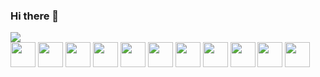 ### Hi there 👋

<img src="https://github-readme-stats.vercel.app/api/top-langs/?username=matheus1629&layout=compact&size_weight=1&count_weight=0&theme=shadow_blue"/>

<div style="display:inline_block">  
  <img align"center" width=40 src="https://cdn.jsdelivr.net/gh/devicons/devicon/icons/java/java-original.svg" />
  <img align"center" width=40 src="https://cdn.jsdelivr.net/gh/devicons/devicon/icons/spring/spring-original.svg" />
  <img align"center" width=40 src="https://cdn.jsdelivr.net/gh/devicons/devicon/icons/nodejs/nodejs-original.svg" />
  <img align"center" width=40 src="https://cdn.jsdelivr.net/gh/devicons/devicon/icons/sequelize/sequelize-original.svg" />
  <img align"center" width=40 src="https://cdn.jsdelivr.net/gh/devicons/devicon/icons/mongodb/mongodb-original.svg" />
  <img align"center" width=40 src="https://cdn.jsdelivr.net/gh/devicons/devicon/icons/mysql/mysql-original.svg"/>
  <img align"center" width=40 src="https://cdn.jsdelivr.net/gh/devicons/devicon/icons/javascript/javascript-original.svg" />
  <img align"center" width=40 src="https://cdn.jsdelivr.net/gh/devicons/devicon/icons/html5/html5-original.svg" />
  <img align"center" width=40 src="https://cdn.jsdelivr.net/gh/devicons/devicon/icons/css3/css3-original.svg" />
  <img align"center" width=40 src="https://cdn.jsdelivr.net/gh/devicons/devicon/icons/react/react-original.svg" />
  <img align"center" width=40 src="https://cdn.jsdelivr.net/gh/devicons/devicon/icons/angularjs/angularjs-original.svg"/>
</div>

<!--
**matheus1629/matheus1629** is a ✨ _special_ ✨ repository because its `README.md` (this file) appears on your GitHub profile.

Here are some ideas to get you started:

- 🔭 I’m currently working on ...
- 🌱 I’m currently learning ...
- 👯 I’m looking to collaborate on ...
- 🤔 I’m looking for help with ...
- 💬 Ask me about ...
- 📫 How to reach me: ...
- 😄 Pronouns: ...
- ⚡ Fun fact: ...
-->
